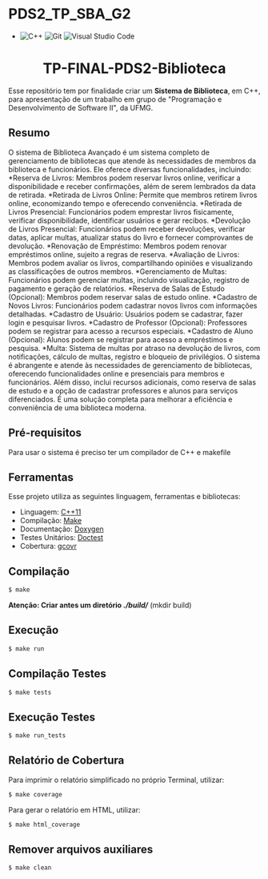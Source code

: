 # PDS2_TP_SBA_G2


-  ![C++](https://img.shields.io/badge/c++-%2300599C.svg?style=for-the-badge&logo=c%2B%2B&logoColor=white)
 ![Git](https://img.shields.io/badge/git-%23F05033.svg?style=for-the-badge&logo=git&logoColor=white)
 ![Visual Studio Code](https://img.shields.io/badge/Visual%20Studio%20Code-0078d7.svg?style=for-the-badge&logo=visual-studio-code&logoColor=white)
<h1 align="center"> TP-FINAL-PDS2-Biblioteca </h1>

  Esse repositório tem por finalidade criar um **Sistema de Biblioteca**, em C++, para apresentação de um trabalho em grupo de "Programação e Desenvolvimento de Software II", da UFMG.



## Resumo
O sistema de Biblioteca Avançado é um sistema completo de gerenciamento de bibliotecas que atende às necessidades de membros da biblioteca e funcionários. Ele oferece diversas funcionalidades, incluindo:
*Reserva de Livros: Membros podem reservar livros online, verificar a disponibilidade e receber confirmações, além de serem lembrados da data de retirada.
*Retirada de Livros Online: Permite que membros retirem livros online, economizando tempo e oferecendo conveniência.
*Retirada de Livros Presencial: Funcionários podem emprestar livros fisicamente, verificar disponibilidade, identificar usuários e gerar recibos.
*Devolução de Livros Presencial: Funcionários podem receber devoluções, verificar datas, aplicar multas, atualizar status do livro e fornecer comprovantes de devolução.
*Renovação de Empréstimo: Membros podem renovar empréstimos online, sujeito a regras de reserva.
*Avaliação de Livros: Membros podem avaliar os livros, compartilhando opiniões e visualizando as classificações de outros membros.
*Gerenciamento de Multas: Funcionários podem gerenciar multas, incluindo visualização, registro de pagamento e geração de relatórios.
*Reserva de Salas de Estudo (Opcional): Membros podem reservar salas de estudo online.
*Cadastro de Novos Livros: Funcionários podem cadastrar novos livros com informações detalhadas.
*Cadastro de Usuário: Usuários podem se cadastrar, fazer login e pesquisar livros.
*Cadastro de Professor (Opcional): Professores podem se registrar para acesso a recursos especiais.
*Cadastro de Aluno (Opcional): Alunos podem se registrar para acesso a empréstimos e pesquisa.
*Multa: Sistema de multas por atraso na devolução de livros, com notificações, cálculo de multas, registro e bloqueio de privilégios.
O sistema é abrangente e atende às necessidades de gerenciamento de bibliotecas, oferecendo funcionalidades online e presenciais para membros e funcionários. Além disso, inclui recursos adicionais, como reserva de salas de estudo e a opção de cadastrar professores e alunos para serviços diferenciados. É uma solução completa para melhorar a eficiência e conveniência de uma biblioteca moderna.


 ## Pré-requisitos
  Para usar o sistema é preciso ter um compilador de C++ e makefile
  ## **Ferramentas**

Esse projeto utiliza as seguintes linguagem, ferramentas e bibliotecas:

* Linguagem: [C++11](https://cplusplus.com/doc/)
* Compilação: [Make](https://www.gnu.org/software/make/)
* Documentação: [Doxygen](https://doxygen.nl/)
* Testes Unitários: [Doctest](https://github.com/doctest/doctest)
* Cobertura: [gcovr](https://gcovr.com/)

## **Compilação**

```bash
$ make
```

**Atenção: Criar antes um diretório _./build/_** (mkdir build)

## **Execução**

```bash
$ make run
```

## **Compilação Testes**

```bash
$ make tests
```

## **Execução Testes**

```bash
$ make run_tests
```

## **Relatório de Cobertura**

Para imprimir o relatório simplificado no próprio Terminal, utilizar:
```bash
$ make coverage
```

Para gerar o relatório em HTML, utilizar:
```bash
$ make html_coverage
```
## **Remover arquivos auxiliares**
```bash
$ make clean
```






  


